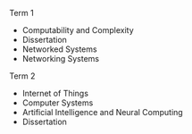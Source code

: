 Term 1
- Computability and Complexity
- Dissertation
- Networked Systems
- Networking Systems

Term 2
- Internet of Things
- Computer Systems
- Artificial Intelligence and Neural Computing
- Dissertation
